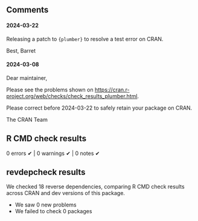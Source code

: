 ## Comments

#### 2024-03-22

Releasing a patch to `{plumber}` to resolve a test error on CRAN.

Best,
Barret

#### 2024-03-08

Dear maintainer,

Please see the problems shown on
<https://cran.r-project.org/web/checks/check_results_plumber.html>.

Please correct before 2024-03-22 to safely retain your package on CRAN.

The CRAN Team

## R CMD check results

0 errors ✔ | 0 warnings ✔ | 0 notes ✔


## revdepcheck results

We checked 18 reverse dependencies, comparing R CMD check results across CRAN and dev versions of this package.

 * We saw 0 new problems
 * We failed to check 0 packages
